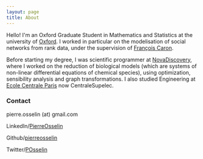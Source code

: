 ```yaml
---
layout: page
title: About
---
```



Hello! I'm an Oxford Graduate Student in Mathematics and Statistics at the university of [Oxford](http://www.ox.ac.uk/). I worked in particular on the modelisation of social networks from rank data, under the supervision of [François Caron](http://www.stats.ox.ac.uk/~caron/).

Before starting my degree, I  was scientific programmer at [NovaDiscovery](https://www.novadiscovery.com/), where I worked on the reduction of biological models (which are systems of non-linear differential equations of chemical species), using optimization, sensibility analysis and graph transformations. I also studied Engineering at [Ecole Centrale Paris](https://www.centralesupelec.fr/) now CentraleSupelec.


### Contact
<i class="fa fa-envelope"></i>
pierre.osselin (at) gmail.com

<i class="fa fa-linkedin"></i> LinkedIn/[PierreOsselin](https://linkedin.com/in/pierre-osselin-85176412b)

<i class="fa fa-github"></i> Github/[pierreosselin](https://github.com/pierreosselin)

<i class="fa fa-twitter"></i> Twitter/[POsselin](https://twitter.com/POsselin)

<!-- <img src="{{ site.url }}/imgs/gscholar_icon.png" style="float: left; align: bottom; width:16px;">&nbsp;Google Scholar/[Pierre Osselin](https://scholar.google.com/citations?user=)  -->

<!-- <img src="{{ site.url }}/imgs/d3_icon.png" style="float: left; align: bottom; width:16px;">&nbsp;d3 Blocks/[OsselinPierre](https://bl.ocks.org/) -->

